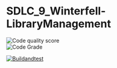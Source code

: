 # SDLC_9_Winterfell-LibraryManagement

![Code quality score](https://www.code-inspector.com/project/24985/score/svg)     
![Code Grade](https://www.code-inspector.com/project/24985/status/svg)

[![Buildandtest](https://github.com/BhavanSekar/SDLC_9_Winterfell-LibraryManagement/actions/workflows/c-cpp.yml/badge.svg)](https://github.com/BhavanSekar/SDLC_9_Winterfell-LibraryManagement/actions/workflows/c-cpp.yml)
